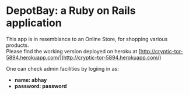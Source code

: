 # DepotBay: a Ruby on Rails application

This app is in resemblance to an Online Store, for shopping various products. <br/>
Please find the working version deployed on heroku at [http://cryptic-tor-5894.herokuapp.com/](http://cryptic-tor-5894.herokuapp.com/)
<p>One can check admin facilities by logiing in as: <br/>
<ul style="font-weight: bold;">
	<li>name: abhay</li>
	<li>password: password</li>
</ul>
</p>